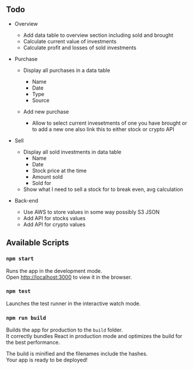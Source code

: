 ## Todo
- Overview
  - Add data table to overview section including sold and brought
  - Calculate current value of investments
  - Calculate profit and losses of sold investments

- Purchase
  - Display all purchases in a data table
    - Name
    - Date
    - Type
    - Source

  - Add new purchase
    - Allow to select current invesetments of one you have brought or to add a new one also link this to either stock or crypto API

- Sell
  - Display all sold investments in data table
    - Name 
    - Date
    - Stock price at the time
    - Amount sold
    - Sold for
  - Show what I need to sell a stock for to break even, avg calculation


- Back-end
  - Use AWS to store values in some way possibly S3 JSON
  - Add API for stocks values
  - Add API for crypto values


## Available Scripts

### `npm start`

Runs the app in the development mode.<br>
Open [http://localhost:3000](http://localhost:3000) to view it in the browser.

### `npm test`

Launches the test runner in the interactive watch mode.<br>

### `npm run build`

Builds the app for production to the `build` folder.<br>
It correctly bundles React in production mode and optimizes the build for the best performance.

The build is minified and the filenames include the hashes.<br>
Your app is ready to be deployed!